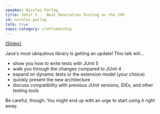 ```yaml
---
speaker: Nicolai Parlog
title: JUnit 5 -  Next Generation Testing on the JVM
id: nicolai-parlog
talk: true
topic-category: craftsmanship
---
```

<a href="http://slides.codefx.org/junit-5/2017-02-09-etc">[Slides]</a>

Java&apos;s most ubiquitous library is getting an update! This talk will...

  * show you how to write tests with JUnit 5
  * walk you through the changes compared to JUnit 4
  * expand on dynamic tests or the extension model (your choice)
  * quickly present the new architecture
  * discuss compatibility with previous JUnit versions, IDEs, and other
testing tools

Be careful, though: You might end up with an urge to start using it
right away.
